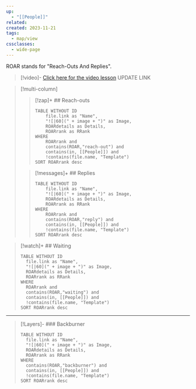 ```yaml
---
up:
  - "[[People]]"
related: 
created: 2023-11-21
tags:
  - map/view
cssclasses:
  - wide-page
---
```

ROAR stands for "Reach-Outs And Replies".

> [!video]- [Click here for the video lesson](https://community.linkingyourthinking.com/c/ideaverse-pro/sections/138335/lessons/471747)  UPDATE LINK

> [!multi-column]
> 
> > [!zap]+ ## Reach-outs
> > ```dataview
> > TABLE WITHOUT ID
> > 	file.link as "Name",
> > 	"![|60](" + image + ")" as Image,
> > 	ROARdetails as Details,
> > 	ROARrank as RRank
> > WHERE
> > 	ROARrank and
> > 	contains(ROAR,"reach-out") and
> > 	contains(in, [[People]]) and
> > 	!contains(file.name, "Template")
> > SORT ROARrank desc
> > ```
> 
> > [!messages]+ ## Replies
> > ```dataview
> > TABLE WITHOUT ID
> > 	file.link as "Name",
> > 	"![|60](" + image + ")" as Image,
> > 	ROARdetails as Details,
> > 	ROARrank as RRank
> > WHERE
> > 	ROARrank and
> > 	contains(ROAR,"reply") and
> > 	contains(in, [[People]]) and
> > 	!contains(file.name, "Template")
> > SORT ROARrank desc
> > ```
> 

> [!watch]+ ## Waiting
> ```dataview
> TABLE WITHOUT ID
> 	file.link as "Name",
> 	"![|60](" + image + ")" as Image,
> 	ROARdetails as Details,
> 	ROARrank as RRank
> WHERE
> 	ROARrank and
> 	contains(ROAR,"waiting") and
> 	contains(in, [[People]]) and
> 	!contains(file.name, "Template")
> SORT ROARrank desc
> ```

---

> [!Layers]- ### Backburner
> ```dataview
> TABLE WITHOUT ID
> 	file.link as "Name",
> 	"![|60](" + image + ")" as Image,
> 	ROARdetails as Details,
> 	ROARrank as RRank
> WHERE 
> 	contains(ROAR,"backburner") and
> 	contains(in, [[People]]) and
> 	!contains(file.name, "Template")
> SORT ROARrank desc
> ```



